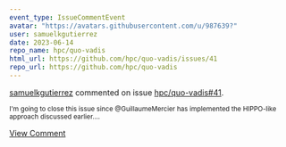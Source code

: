 ```yaml
---
event_type: IssueCommentEvent
avatar: "https://avatars.githubusercontent.com/u/987639?"
user: samuelkgutierrez
date: 2023-06-14
repo_name: hpc/quo-vadis
html_url: https://github.com/hpc/quo-vadis/issues/41
repo_url: https://github.com/hpc/quo-vadis
---
```


<a href='https://github.com/samuelkgutierrez' target='_blank'>samuelkgutierrez</a> commented on issue <a href='https://github.com/hpc/quo-vadis/issues/41' target='_blank'>hpc/quo-vadis#41</a>.

<small>I'm going to close this issue since @GuillaumeMercier has implemented the HIPPO-like approach discussed earlier....</small>

<a href='https://github.com/hpc/quo-vadis/issues/41' target='_blank'>View Comment</a>